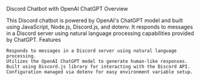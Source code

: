 Discord Chatbot with OpenAI ChatGPT
Overview

This Discord chatbot is powered by OpenAI's ChatGPT model and built using JavaScript, Node.js, Discord.js, and dotenv. It responds to messages in a Discord server using natural language processing capabilities provided by ChatGPT.
Features

    Responds to messages in a Discord server using natural language processing.
    Utilizes the OpenAI ChatGPT model to generate human-like responses.
    Built using Discord.js library for interacting with the Discord API.
    Configuration managed via dotenv for easy environment variable setup.
